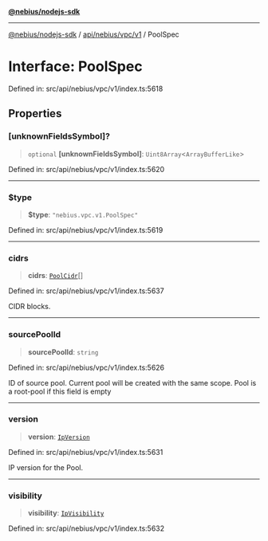 [**@nebius/nodejs-sdk**](../../../../../README.md)

***

[@nebius/nodejs-sdk](../../../../../README.md) / [api/nebius/vpc/v1](../README.md) / PoolSpec

# Interface: PoolSpec

Defined in: src/api/nebius/vpc/v1/index.ts:5618

## Properties

### \[unknownFieldsSymbol\]?

> `optional` **\[unknownFieldsSymbol\]**: `Uint8Array`\<`ArrayBufferLike`\>

Defined in: src/api/nebius/vpc/v1/index.ts:5620

***

### $type

> **$type**: `"nebius.vpc.v1.PoolSpec"`

Defined in: src/api/nebius/vpc/v1/index.ts:5619

***

### cidrs

> **cidrs**: [`PoolCidr`](PoolCidr.md)[]

Defined in: src/api/nebius/vpc/v1/index.ts:5637

CIDR blocks.

***

### sourcePoolId

> **sourcePoolId**: `string`

Defined in: src/api/nebius/vpc/v1/index.ts:5626

ID of source pool. Current pool will be created with the same scope.
 Pool is a root-pool if this field is empty

***

### version

> **version**: [`IpVersion`](../type-aliases/IpVersion.md)

Defined in: src/api/nebius/vpc/v1/index.ts:5631

IP version for the Pool.

***

### visibility

> **visibility**: [`IpVisibility`](../type-aliases/IpVisibility.md)

Defined in: src/api/nebius/vpc/v1/index.ts:5632
